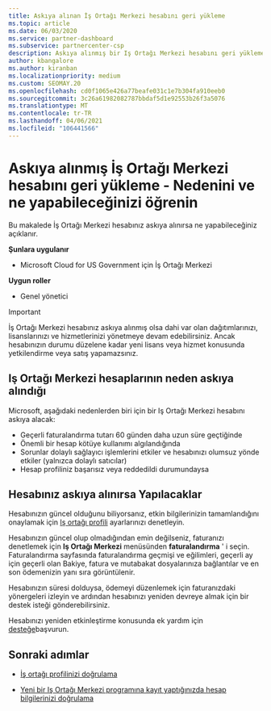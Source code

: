 ```yaml
---
title: Askıya alınan İş Ortağı Merkezi hesabını geri yükleme
ms.topic: article
ms.date: 06/03/2020
ms.service: partner-dashboard
ms.subservice: partnercenter-csp
description: Askıya alınmış bir Iş Ortağı Merkezi hesabını geri yüklemeyi, Iş ortağı hesabının neden askıya alınacağını ve askıya alma sırasında hesabınızı nasıl kullanabileceğinizi öğrenin.
author: kbangalore
ms.author: kiranban
ms.localizationpriority: medium
ms.custom: SEOMAY.20
ms.openlocfilehash: cd0f1065e426a77beafe031c1e7b304fa910eeb0
ms.sourcegitcommit: 3c26a61982082787bbdaf5d1e92553b26f3a5076
ms.translationtype: MT
ms.contentlocale: tr-TR
ms.lasthandoff: 04/06/2021
ms.locfileid: "106441566"
---
```

# <a name="restore-a-suspended-partner-center-account---learn-why-it-happens-and-what-to-do-about-it"></a>Askıya alınmış İş Ortağı Merkezi hesabını geri yükleme - Nedenini ve ne yapabileceğinizi öğrenin

Bu makalede İş Ortağı Merkezi hesabınız askıya alınırsa ne yapabileceğiniz açıklanır.

**Şunlara uygulanır**

- Microsoft Cloud for US Government için İş Ortağı Merkezi

**Uygun roller**

- Genel yönetici


> [!IMPORTANT]  
> İş Ortağı Merkezi hesabınız askıya alınmış olsa dahi var olan dağıtımlarınızı, lisanslarınızı ve hizmetlerinizi yönetmeye devam edebilirsiniz. Ancak hesabınızın durumu düzelene kadar yeni lisans veya hizmet konusunda yetkilendirme veya satış yapamazsınız.

## <a name="why-partner-center-accounts-are-suspended"></a>Iş Ortağı Merkezi hesaplarının neden askıya alındığı

Microsoft, aşağıdaki nedenlerden biri için bir Iş Ortağı Merkezi hesabını askıya alacak:

- Geçerli faturalandırma tutarı 60 günden daha uzun süre geçtiğinde
- Önemli bir hesap kötüye kullanımı algılandığında
- Sorunlar dolaylı sağlayıcı işlemlerini etkiler ve hesabınızı olumsuz yönde etkiler (yalnızca dolaylı satıcılar)
- Hesap profiliniz başarısız veya reddedildi durumundaysa

## <a name="what-to-do-if-your-account-is-suspended"></a>Hesabınız askıya alınırsa Yapılacaklar

Hesabınızın güncel olduğunu biliyorsanız, etkin bilgilerinizin tamamlandığını onaylamak için [Iş ortağı profili](https://partner.microsoft.com/pcv/accountsettings/partnerprofile) ayarlarınızı denetleyin. 

Hesabınızın güncel olup olmadığından emin değilseniz, faturanızı denetlemek için **Iş Ortağı Merkezi** menüsünden **faturalandırma** ' i seçin. Faturalandırma sayfasında faturalandırma geçmişi ve eğilimleri, geçerli ay için geçerli olan Bakiye, fatura ve mutabakat dosyalarınıza bağlantılar ve en son ödemenizin yanı sıra görüntülenir.

Hesabınızın süresi dolduysa, ödemeyi düzenlemek için faturanızdaki yönergeleri izleyin ve ardından hesabınızı yeniden devreye almak için bir destek isteği gönderebilirsiniz. 

Hesabınızı yeniden etkinleştirme konusunda ek yardım için [desteğe](https://partner.microsoft.com/dashboard/support/csp/servicerequests/create)başvurun.

## <a name="next-steps"></a>Sonraki adımlar

- [İş ortağı profilinizi doğrulama](update-your-partner-profile.md)

- [Yeni bir Iş Ortağı Merkezi programına kayıt yaptığınızda hesap bilgilerinizi doğrulama](verification-responses.md)
